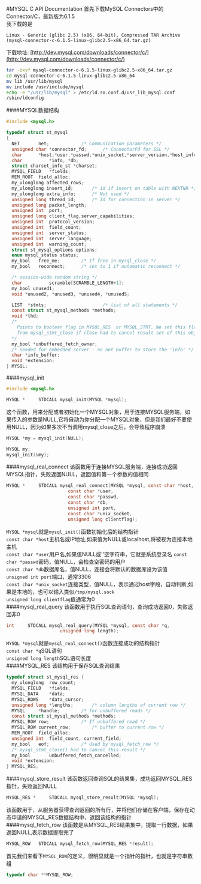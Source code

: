 #MYSQL C API Documentation
首先下载MySQL Connectors中的Connector/C，最新版为6.1.5             
我下载的是
```text
Linux - Generic (glibc 2.5) (x86, 64-bit), Compressed TAR Archive
(mysql-connector-c-6.1.5-linux-glibc2.5-x86_64.tar.gz)
```
下载地址: [http://dev.mysql.com/downloads/connector/c/](http://dev.mysql.com/downloads/connector/c/)
```bash
tar -zxvf mysql-connector-c-6.1.5-linux-glibc2.5-x86_64.tar.gz
cd mysql-connector-c-6.1.5-linux-glibc2.5-x86_64
mv lib /usr/lib/mysql
mv include /usr/include/mysql
echo -e "/usr/lib/mysql" > /etc/ld.so.conf.d/usr_lib_mysql.conf
/sbin/ldconfig
```
####MYSQL数据结构
```c
#include <mysql.h>

typedef struct st_mysql
{
  NET		net;			/* Communication parameters */
  unsigned char	*connector_fd;		/* ConnectorFd for SSL */
  char		*host,*user,*passwd,*unix_socket,*server_version,*host_info;
  char          *info, *db;
  struct charset_info_st *charset;
  MYSQL_FIELD	*fields;
  MEM_ROOT	field_alloc;
  my_ulonglong affected_rows;
  my_ulonglong insert_id;		/* id if insert on table with NEXTNR */
  my_ulonglong extra_info;		/* Not used */
  unsigned long thread_id;		/* Id for connection in server */
  unsigned long packet_length;
  unsigned int	port;
  unsigned long client_flag,server_capabilities;
  unsigned int	protocol_version;
  unsigned int	field_count;
  unsigned int 	server_status;
  unsigned int  server_language;
  unsigned int	warning_count;
  struct st_mysql_options options;
  enum mysql_status status;
  my_bool	free_me;		/* If free in mysql_close */
  my_bool	reconnect;		/* set to 1 if automatic reconnect */

  /* session-wide random string */
  char	        scramble[SCRAMBLE_LENGTH+1];
  my_bool unused1;
  void *unused2, *unused3, *unused4, *unused5;

  LIST  *stmts;                     /* list of all statements */
  const struct st_mysql_methods *methods;
  void *thd;
  /*
    Points to boolean flag in MYSQL_RES  or MYSQL_STMT. We set this flag 
    from mysql_stmt_close if close had to cancel result set of this object.
  */
  my_bool *unbuffered_fetch_owner;
  /* needed for embedded server - no net buffer to store the 'info' */
  char *info_buffer;
  void *extension;
} MYSQL;
```
####mysql_init
```c
#include <mysql.h>

MYSQL *		STDCALL mysql_init(MYSQL *mysql);
```
这个函数，用来分配或者初始化一个MYSQL对象，用于连接MYSQL服务端，如果传入的参数是NULL,它将自动为你分配一个MYSQL对象，但是我们最好不要使用NULL，因为如果多次不当调用mysql_close之后，会导致程序崩溃
```c
MYSQL *my = mysql_init(NULL);
```
```c
MYSQL my;
mysql_init(&my);
```
####mysql_real_connect
该函数用于连接MYSQL服务端，连接成功返回MYSQL指针，失败返回NULL，返回值和第一个参数的值相同
```c
MYSQL *		STDCALL mysql_real_connect(MYSQL *mysql, const char *host,
					   const char *user,
					   const char *passwd,
					   const char *db,
					   unsigned int port,
					   const char *unix_socket,
					   unsigned long clientflag);
```
`MYSQL *mysql`就是`mysql_init()`函数初始化后的结构指针              
`const char *host`主机名或IP地址,如果值为NULL或localhost,将被视为连接本地主机                  
`const char *user`用户名,如果值NULL或''空字符串，它就是系统登录名
`const char *passwd`密码，值NULL，会检查空密码的用户              
`const char *db`数据库名，值NULL，连接会将默认的数据库设为该值             
`unsigned int port`端口，通常3306         
`const char *unix_socket`连接类型，值NULL，表示通过host字段，自动判断,如果是本地的，也可以输入类似`/tmp/mysql.sock`              
`unsigned long clientflag`值通常为0               
####mysql_real_query
该函数用于执行SQL查询语句，查询成功返回0，失败返回非0
```c
int		STDCALL mysql_real_query(MYSQL *mysql, const char *q,
					unsigned long length);
```
`MYSQL *mysql`就是`mysql_real_connect()`函数连接成功的结构指针                    
`const char *q`SQL语句                    
`unsigned long length`SQL语句长度           
####MYSQL_RES
该结构用于保存SQL查询结果
```c
typedef struct st_mysql_res {
  my_ulonglong  row_count;
  MYSQL_FIELD	*fields;
  MYSQL_DATA	*data;
  MYSQL_ROWS	*data_cursor;
  unsigned long *lengths;		/* column lengths of current row */
  MYSQL		*handle;		/* for unbuffered reads */
  const struct st_mysql_methods *methods;
  MYSQL_ROW	row;			/* If unbuffered read */
  MYSQL_ROW	current_row;		/* buffer to current row */
  MEM_ROOT	field_alloc;
  unsigned int	field_count, current_field;
  my_bool	eof;			/* Used by mysql_fetch_row */
  /* mysql_stmt_close() had to cancel this result */
  my_bool       unbuffered_fetch_cancelled;  
  void *extension;
} MYSQL_RES;
```
####mysql_store_result
该函数返回查询SQL的结果集，成功返回MYSQL_RES指针，失败返回NULL
```c
MYSQL_RES *     STDCALL mysql_store_result(MYSQL *mysql);
```
该函数用于，从服务器获得查询返回的所有行，并将他们存储在客户端，保存在动态申请的MYSQL_RES数据结构中，返回该结构的指针  
####mysql_fetch_row
该函数是从MYSQL_RES结果集中，提取一行数据，如果返回NULL,表示数据提取完了
```c
MYSQL_ROW	STDCALL mysql_fetch_row(MYSQL_RES *result);
```
首先我们来看下`MYSQL_ROW`的定义，很明显就是一个指针的指针，也就是字符串数组
```c
typedef char **MYSQL_ROW;
```
